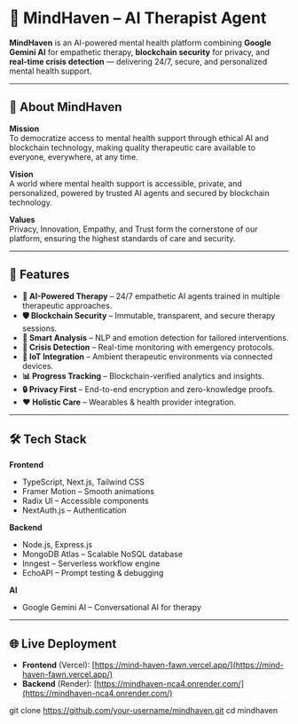 # 🧠 MindHaven – AI Therapist Agent

**MindHaven** is an AI-powered mental health platform combining **Google Gemini AI** for empathetic therapy, **blockchain security** for privacy, and **real-time crisis detection** — delivering 24/7, secure, and personalized mental health support.

---

## 🌟 About MindHaven

**Mission**  
To democratize access to mental health support through ethical AI and blockchain technology, making quality therapeutic care available to everyone, everywhere, at any time.

**Vision**  
A world where mental health support is accessible, private, and personalized, powered by trusted AI agents and secured by blockchain technology.

**Values**  
Privacy, Innovation, Empathy, and Trust form the cornerstone of our platform, ensuring the highest standards of care and security.

---

## 🚀 Features

- **🤖 AI-Powered Therapy** – 24/7 empathetic AI agents trained in multiple therapeutic approaches.
- **🛡 Blockchain Security** – Immutable, transparent, and secure therapy sessions.
- **🧠 Smart Analysis** – NLP and emotion detection for tailored interventions.
- **🚨 Crisis Detection** – Real-time monitoring with emergency protocols.
- **📶 IoT Integration** – Ambient therapeutic environments via connected devices.
- **📊 Progress Tracking** – Blockchain-verified analytics and insights.
- **🔒 Privacy First** – End-to-end encryption and zero-knowledge proofs.
- **❤️ Holistic Care** – Wearables & health provider integration.

---

## 🛠 Tech Stack

**Frontend**
- TypeScript, Next.js, Tailwind CSS
- Framer Motion – Smooth animations
- Radix UI – Accessible components
- NextAuth.js – Authentication

**Backend**
- Node.js, Express.js
- MongoDB Atlas – Scalable NoSQL database
- Inngest – Serverless workflow engine
- EchoAPI – Prompt testing & debugging

**AI**
- Google Gemini AI – Conversational AI for therapy

---

## 🌐 Live Deployment

- **Frontend** (Vercel): [https://mind-haven-fawn.vercel.app/](https://mind-haven-fawn.vercel.app/)
- **Backend** (Render): [https://mindhaven-nca4.onrender.com/](https://mindhaven-nca4.onrender.com/)


git clone https://github.com/your-username/mindhaven.git
cd mindhaven
